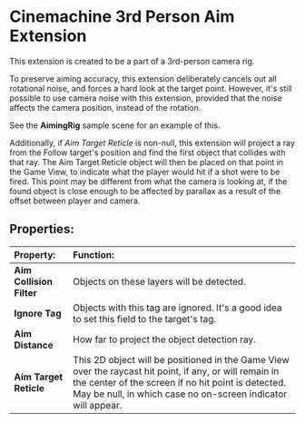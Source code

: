 # Cinemachine 3rd Person Aim Extension

This extension is created to be a part of a 3rd-person camera rig.  

To preserve aiming accuracy, this extension deliberately cancels out all rotational noise, and forces a hard look at the target point. However, it's still possible to use camera noise with this extension, provided that the noise affects the camera position, instead of the rotation.

See the __AimingRig__ sample scene for an example of this.

Additionally, if _Aim Target Reticle_ is non-null, this extension will project a ray from the Follow target's position and find the first object that collides with that ray. The Aim Target Reticle object will then be placed on that point in the Game View, to indicate what the player would hit if a shot were to be fired. This point may be different from what the camera is looking at, if the found object is close enough to be affected by parallax as a result of the offset between player and camera.


## Properties:

| **Property:** | **Function:** |
|:---|:---|
| __Aim Collision Filter__ | Objects on these layers will be detected. |
| __Ignore Tag__ | Objects with this tag are ignored. It's a good idea to set this field to the target's tag.  |
| __Aim Distance__ | How far to project the object detection ray.  |
| __Aim Target Reticle__ | This 2D object will be positioned in the Game View over the raycast hit point, if any, or will remain in the center of the screen if no hit point is detected. May be null, in which case no on-screen indicator will appear.  |
